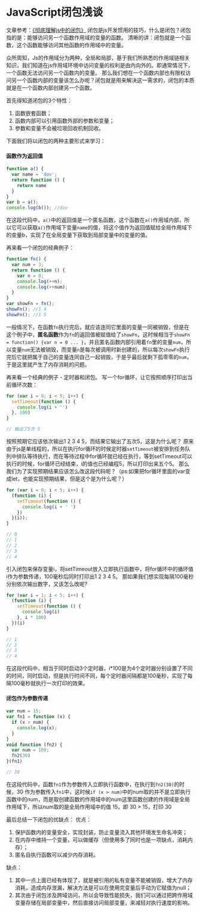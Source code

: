 # JavaScript闭包浅谈

文章参考：[《彻底理解js中的闭包》](https://www.cnblogs.com/itjeff/p/10106855.html "《彻底理解js中的闭包》")
闭包是js开发惯用的技巧，什么是闭包？闭包指的是：能够访问另一个函数作用域的变量的函数。
清晰的讲：闭包就是一个函数，这个函数能够访问其他函数的作用域中的变量。

众所周知，Js的作用域分为两种，全局和局部，基于我们所熟悉的作用域链相关知识，我们知道在js作用域环境中访问变量的权利是由内向外的。即通常情况下，一个函数无法访问另一个函数内的变量。
那么我们想在一个函数内部也有限权访问另一个函数内部的变量该怎么办呢？闭包就是用来解决这一需求的，闭包的本质就是在一个函数内部创建另一个函数。

首先得知道闭包的3个特性：

1. 函数嵌套函数；
2. 函数内部可以引用函数外部的参数和变量；
3. 参数和变量不会被垃圾回收机制回收。

下面我们将以闭包的两种主要形式来学习：

#### 函数作为返回值

```javascript
function a() {
  var name = 'dov';
  return function () {
    return name
  }
}
var b = a();
console.log(b()); //dov
```

在这段代码中，`a()`中的返回值是一个匿名函数，这个函数在`a()`作用域内部，所以它可以获取`a()`作用域下变量`name`的值，将这个值作为返回值赋给全局作用域下的变量b，实现了在全局变量下获取到局部变量中的变量的值。

再来看一个闭包的经典例子：

```javascript
function fn() {
  var num = 3;
  return function () {
    var n = 0;
    console.log(++n);
    console.log(++num);
  }
}
var showFn = fn();
showFn(); //1 4
showFn(); //1 5
```

一般情况下，在函数`fn`执行完后，就应该连同它里面的变量一同被销毁，但是在这个例子中，**匿名函数**作为`fn`的返回值被赋值给了`showFn`，这时候相当于`showFn = function() {var n = 0 ... }`，并且匿名函数内部引用着`fn`里的变量`num`，所以变量`num`无法被销毁，而变量`n`是每次被调用时新创建的，所以每次`showFn`执行完后它就把属于自己的变量连同自己一起销毁，于是乎最后就剩下孤零零的`num`，于是这里就产生了内存消耗的问题。

再来看一个经典的例子 - 定时器和闭包。
写一个for循环，让它按照顺序打印出当前循环次数：

```javascript
for (var i = 0; i < 5; i++) {
  setTimeout(function () {
    console.log(i + '')
  }, 100)
}

// 输出了5次 5
```

按照预期它应该依次输出1 2 3 4 5，而结果它输出了五次5，这是为什么呢？
原来由于js是单线程的，所以在执行for循环的时候定时器`setTimeout`被安排到任务队列中排队等待执行，而在等待过程中for循环就已经在执行，等到setTimeout可以执行的时候，for循环已经结束，i的值也已经编程5，所以打印出来五个5。
那么我们为了实现预期结果应该怎么改这段代码呢？（ps:如果把for循环里面的var变成let，也能实现预期结果，但是这个是为什么呢？）

```javascript
for (var i = 0; i < 5; i++) {
  (function (i) {
    setTimeout(function () {
      console.log(i + ' ')
    })
  }(i));
}

// 0
// 1
// 2
// 3
// 4
```

引入闭包来保存变量i，将setTimeout放入立即执行函数中，将for循环中的循环值i作为参数传递，100毫秒后同时打印出1 2 3 4 5。
那如果我们想实现每隔100毫秒分别依次输出数字，又该怎么改呢?

```javascript
for (var i = 1; i < 5; i++) {
  (function (i) {
    setTimeout(function () {
      console.log(i)
    }, i * 100)
  })(i)
}

// 1
// 2
// 3
// 4
```

在这段代码中，相当于同时启动3个定时器，i\*100是为4个定时器分别设置了不同的时间，同时启动，但是执行时间不同，每个定时器间隔都是100毫秒，实现了每隔100毫秒就执行一次打印的效果。

#### 闭包作为参数传递

```javascript
var num = 15;
var fn1 = function (x) {
  if (x > num) {
    console.log(x);
  }
}
void function (fn2) {
  var num = 100;
  fn2(30)
}(fn1)

// 30
```

在这段代码中，函数`fn1`作为参数传入立即执行函数中，在执行到`fn2(30)`的时候，30 作为参数传入`fn1`中，这时候`if (x > num)`中的num取的并不是立即执行函数中的num，而是取创建函数的作用域中的num这里函数创建的作用域是全局作用域下，所以num取的是全局作用域中的值 15，即 30 > 15，打印 30

最后总结一下闭包的优缺点：
优点：

1. 保护函数内的变量安全，实现封装，防止变量流入其他环境发生命名冲突；
2. 在内存中维持一个变量，可以做缓存（但使用多了同时也是一项缺点，消耗内存）；
3. 匿名自执行函数可以减少内存消耗。

缺点：

1. 其中一点上面已经有体现了，就是被引用的私有变量不能被销毁，增大了内存消耗，造成内存泄漏，解决方法是可以在使用完变量后手动为它赋值为null；
2. 其次由于闭包涉及跨域访问，所以会导致性能损失，我们可以通过把跨作用域变量存储在局部变量中，然后直接访问局部变量，来减轻对执行速度的影响。

